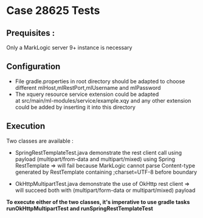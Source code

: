 # Case 28625 Tests
## Prequisites :
Only a MarkLogic server 9+ instance is necessary
## Configuration
- File gradle.properties in root directory 
should be adapted to choose different mlHost,mlRestPort,mlUsername 
and mlPassword
- The xquery resource service extension could be adapted  
at src/main/ml-modules/service/example.xqy
and any other extension could be added by inserting 
it into this directory
## Execution
Two classes are available :
- SpringRestTemplateTest.java demonstrate the rest client call using payload (multipart/from-data and multipart/mixed)
using Spring RestTemplate 
=> will fail because MarkLogic cannot parse Content-type generated by
RestTemplate containing ;charset=UTF-8 before boundary
 
- OkHttpMultipartTest.java demonstrate the use of OkHttp rest client
=> will succeed both with (multipart/form-data or multipart/mixed) payload

__To execute either of the two classes, it's imperative to use gradle tasks
runOkHttpMultipartTest and runSpringRestTemplateTest__  
